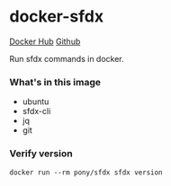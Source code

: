 # docker-sfdx

[Docker Hub](https://hub.docker.com/repository/docker/ponyci/sfdx)
[Github](https://github.com/pony-ci/docker-sfdx)

Run sfdx commands in docker.

### What's in this image
* ubuntu
* sfdx-cli
* jq
* git

### Verify version
`docker run --rm pony/sfdx sfdx version`

